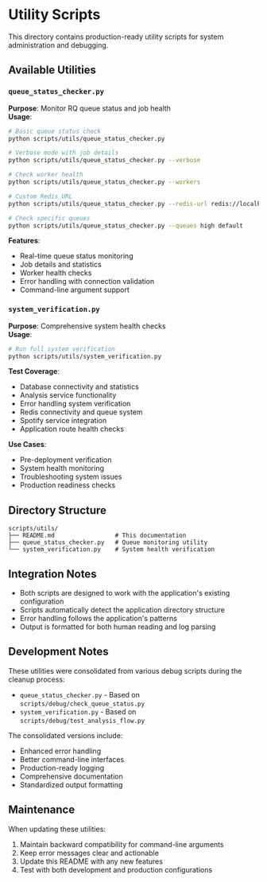 # Utility Scripts

This directory contains production-ready utility scripts for system administration and debugging.

## Available Utilities

### `queue_status_checker.py`
**Purpose**: Monitor RQ queue status and job health  
**Usage**:
```bash
# Basic queue status check
python scripts/utils/queue_status_checker.py

# Verbose mode with job details
python scripts/utils/queue_status_checker.py --verbose

# Check worker health
python scripts/utils/queue_status_checker.py --workers

# Custom Redis URL
python scripts/utils/queue_status_checker.py --redis-url redis://localhost:6379/1

# Check specific queues
python scripts/utils/queue_status_checker.py --queues high default
```

**Features**:
- Real-time queue status monitoring
- Job details and statistics
- Worker health checks
- Error handling with connection validation
- Command-line argument support

### `system_verification.py`
**Purpose**: Comprehensive system health checks  
**Usage**:
```bash
# Run full system verification
python scripts/utils/system_verification.py
```

**Test Coverage**:
- Database connectivity and statistics
- Analysis service functionality
- Error handling system verification
- Redis connectivity and queue system
- Spotify service integration
- Application route health checks

**Use Cases**:
- Pre-deployment verification
- System health monitoring
- Troubleshooting system issues
- Production readiness checks

## Directory Structure

```
scripts/utils/
├── README.md                 # This documentation
├── queue_status_checker.py   # Queue monitoring utility
└── system_verification.py    # System health verification
```

## Integration Notes

- Both scripts are designed to work with the application's existing configuration
- Scripts automatically detect the application directory structure
- Error handling follows the application's patterns
- Output is formatted for both human reading and log parsing

## Development Notes

These utilities were consolidated from various debug scripts during the cleanup process:
- `queue_status_checker.py` - Based on `scripts/debug/check_queue_status.py`
- `system_verification.py` - Based on `scripts/debug/test_analysis_flow.py`

The consolidated versions include:
- Enhanced error handling
- Better command-line interfaces
- Production-ready logging
- Comprehensive documentation
- Standardized output formatting

## Maintenance

When updating these utilities:
1. Maintain backward compatibility for command-line arguments
2. Keep error messages clear and actionable
3. Update this README with any new features
4. Test with both development and production configurations 